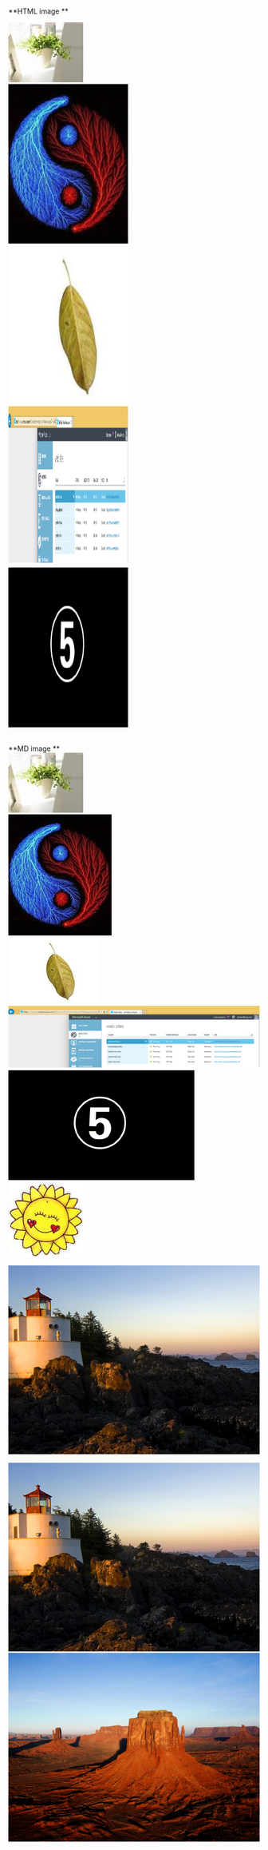 
<br>**HTML image ** <br>

<img src="Images\flower.jpg" alt="Flower"><br>
<img src="Images\bmp.bmp" alt="bmp"  height="320" width="240"><br>
<img src="Images\jpg.jpg" alt="jpg"  height="320" width="240"><br>
<img src="Images\png.png" alt="png"  height="320" width="240"><br>
<img src="Images\gif.gif" alt="gif"  height="320" width="240"><br>



<br>**MD image ** <br>
![flower](Images\image11.jpg)<br>
![flower](Images\bmp_MD.bmp)<br>
![flower](Images\jpg_MD.jpg)<br>
![flower](Images\png_MD.png)<br>
![flower](Images\gif_MD.gif)<br>
![flower](Images\image12.jpg "Pot culture")


![flower](..\Images\Lighthouse.jpg)<br>

<img src="..\SmokeTesting\Images\Lighthouse.jpg" alt="Lighthouse"><br>
![flower](..\SmokeTesting\Images\Desert.jpg "Desert")<br>
